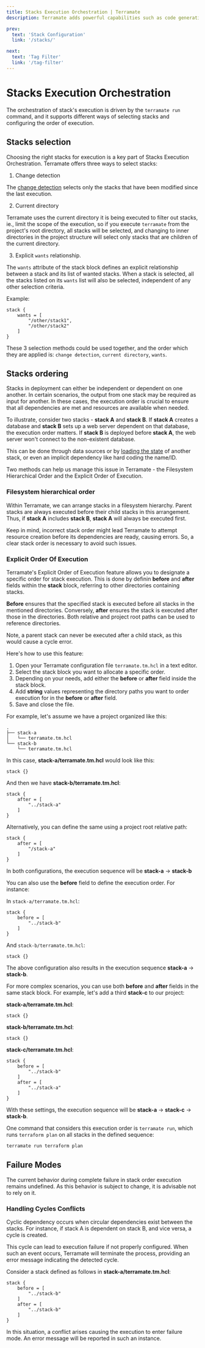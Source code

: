 ```yaml
---
title: Stacks Execution Orchestration | Terramate
description: Terramate adds powerful capabilities such as code generation, stacks, orchestration, change detection, data sharing and more to Terraform.

prev:
  text: 'Stack Configuration'
  link: '/stacks/'

next:
  text: 'Tag Filter'
  link: '/tag-filter'
---
```


# Stacks Execution Orchestration

The orchestration of stack's execution is driven by the `terramate run` command, and it supports different ways of selecting stacks and configuring the order of
execution.

## Stacks selection

Choosing the right stacks for execution is a key part of Stacks Execution Orchestration. Terramate offers three ways to select stacks:

1. Change detection

The [change detection](../change-detection/index.md) selects only the stacks that have been modified since the last execution.

2. Current directory

Terramate uses the current directory it is being executed to filter out stacks, ie., limit the scope
of the execution, so if you execute `terramate` from the project's root
directory, all stacks will be selected, and changing to inner directories in the
project structure will select only stacks that are children of the current directory.

3. Explicit `wants` relationship.

 The `wants` attribute of the stack block defines an explicit relationship between a stack and its list of wanted stacks. When a stack is selected, all the stacks listed on its `wants` list will also be selected, independent of any other selection criteria.

Example:

```hcl
stack {
    wants = [
        "/other/stack1",
        "/other/stack2"
    ]
}
```

These 3 selection methods could be used together, and the order which they are
applied is: `change detection`, `current directory`, `wants`.

## Stacks ordering

Stacks in deployment can either be independent or dependent on one another. In certain scenarios, the output from one stack may be required as input for another. In these cases, the execution order is crucial to ensure that all dependencies are met and resources are available when needed.

To illustrate, consider two stacks - **stack A** and **stack B**. If **stack A** creates a database and **stack B** sets up a web server dependent on that database, the execution order matters. If **stack B** is deployed before **stack A**, the web server won't connect to the non-existent database.

This can be done through data sources or
by [loading the state](https://www.terraform.io/docs/language/state/remote-state-data.html)
of another stack, or even an implicit dependency like hard coding the name/ID.

Two methods can help us manage this issue in Terramate - the Filesystem Hierarchical Order and the Explicit Order of Execution.

### Filesystem hierarchical order

Within Terramate, we can arrange stacks in a filesystem hierarchy. Parent stacks are always executed before their child stacks in this arrangement. Thus, if **stack A** includes **stack B**, **stack A** will always be executed first. 

Keep in mind, incorrect stack order might lead Terramate to attempt resource creation before its dependencies are ready, causing errors. So, a clear stack order is necessary to avoid such issues.

### Explicit Order Of Execution

Terramate's Explicit Order of Execution feature allows you to designate a specific order for stack execution. This is done by definin **before** and **after** fields within the **stack** block, referring to other directories containing stacks.

**Before** ensures that the specified stack is executed before all stacks in the mentioned directories. Conversely, **after** ensures the stack is executed after those in the directories. Both relative and project root paths can be used to reference directories. 

Note, a parent stack can never be executed after a child stack, as this would cause a cycle error.

Here's how to use this feature:

1. Open your Terramate configuration file `terramate.tm.hcl` in a text editor.
2. Select the stack block you want to allocate a specific order.
3. Depending on your needs, add either the **before** or **after** field inside the stack block.
4. Add **string** values representing the directory paths you want to order execution for in the **before** or **after** field.
5. Save and close the file.

For example, let's assume we have a project organized like this:

```
.
├── stack-a
│   └── terramate.tm.hcl
└── stack-b
    └── terramate.tm.hcl
```
In this case, **stack-a/terramate.tm.hcl** would look like this:

```hcl
stack {}
```

And then we have **stack-b/terramate.tm.hcl**:


```hcl
stack {
    after = [
        "../stack-a"
    ]
}
```

Alternatively, you can define the same using a project root relative path:


```hcl
stack {
    after = [
        "/stack-a"
    ]
}
```

In both configurations, the execution sequence will be **stack-a** -> **stack-b**

You can also use the **before** field to define the execution order. For instance:

In `stack-a/terramate.tm.hcl`:

```hcl
stack {
    before = [
        "../stack-b"
    ]
}
```

And `stack-b/terramate.tm.hcl`:

```hcl
stack {}
```

The above configuration also results in the execution sequence **stack-a** -> **stack-b**.

For more complex scenarios, you can use both **before** and **after** fields in the same stack block. For example, let's add a third **stack-c** to our project:

**stack-a/terramate.tm.hcl**:

```hcl
stack {}
```

**stack-b/terramate.tm.hcl**:

```hcl
stack {}
```

**stack-c/terramate.tm.hcl**:

```hcl
stack {
    before = [
        "../stack-b"
    ]
    after = [
        "../stack-a"
    ]
}
```

With these settings, the execution sequence will be **stack-a** -> **stack-c** -> **stack-b**.

One command that considers this execution order is `terramate run`, which runs `terraform plan` on all stacks in the defined sequence:

```sh
terramate run terraform plan
```

## Failure Modes

The current behavior during complete failure in stack order execution remains undefined. 
As this behavior is subject to change, it is advisable not to rely on it.

### Handling Cycles Conflicts

Cyclic dependency occurs when circular dependencies exist between the stacks. For instance, if stack A is dependent on stack B, and vice versa, a cycle is created. 

This cycle can lead to execution failure if not properly configured. When such an event occurs, Terramate will terminate the process, providing an error message indicating the detected cycle.

Consider a stack defined as follows in **stack-a/terramate.tm.hcl**:

```hcl
stack {
    before = [
        "../stack-b"
    ]
    after = [
        "../stack-b"
    ]
}
```

In this situation, a conflict arises causing the execution to enter failure mode. An error message will be reported in such an instance.
